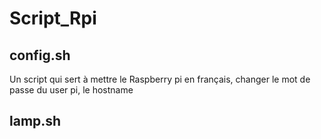 # Script_Rpi

## config.sh
Un script qui sert à mettre le Raspberry pi en français, changer le mot de passe du user pi, le hostname


## lamp.sh
